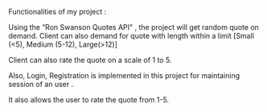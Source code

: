 Functionalities of my project :

Using the “Ron Swanson Quotes API" , the project will get random quote on demand. Client can also demand for quote with length within a limit [Small (<5), Medium (5-12), Large(>12)]

Client can also rate the quote on a scale of 1 to 5.

Also, Login, Registration is implemented in this project for maintaining session of an user .

It also allows the user to rate the quote from 1-5.
